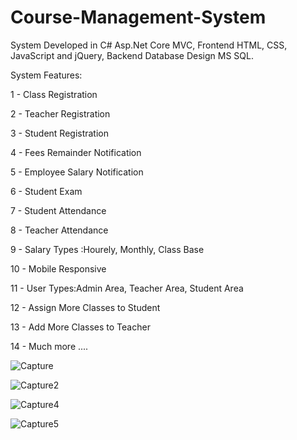 # Course-Management-System

System Developed in C# Asp.Net Core MVC, Frontend HTML, CSS, JavaScript and jQuery, Backend Database Design MS SQL.

System Features:

1 - Class Registration

2 - Teacher Registration

3 - Student Registration

4 - Fees Remainder Notification

5 - Employee Salary Notification

6 - Student Exam

7 - Student Attendance 

8 - Teacher Attendance 

9 - Salary Types :Hourely, Monthly, Class Base

10 - Mobile Responsive

11 - User Types:Admin Area, Teacher Area, Student Area 

12 - Assign More Classes to Student

13 - Add More Classes to Teacher

14 - Much more ....

![Capture](https://user-images.githubusercontent.com/52412292/195089745-ec0cd8b7-c115-4648-8c2d-f3cf25ace1ac.PNG)

![Capture2](https://user-images.githubusercontent.com/52412292/195089838-f6ec8723-616e-41bf-b6b3-f20f2c5d6f8c.PNG)

![Capture4](https://user-images.githubusercontent.com/52412292/195090005-b28a4912-6fa1-42ad-8331-b95dc897e555.PNG)

![Capture5](https://user-images.githubusercontent.com/52412292/195090112-b4aa90dc-f98c-4a4d-a7c3-61a13abe480b.PNG)



